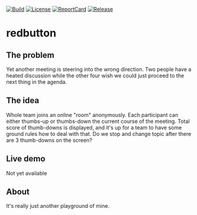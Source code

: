 [![Build][Build-Status-Image]][Build-Status-Url]
[![License][License-Image]][License-Url]
[![ReportCard][ReportCard-Image]][ReportCard-Url]
[![Release][Release-Image]][Release-Url]

# redbutton

## The problem
Yet another meeting is steering into the wrong direction. Two people have a heated discussion while the other four
wish we could just proceed to the next thing in the agenda.


## The idea
Whole team joins an online "room" anonymously. Each participant can either thumbs-up or thumbs-down the current 
course of the meeting. Total score of thumb-downs is displayed, and it's up for a team to have some ground rules
how to deal with that. Do we stop and change topic after there are 3 thumb-downs on the screen? 

## Live demo
Not yet available

## About
It's really just another playground of mine.


[License-Url]: https://raw.githubusercontent.com/viktorasm/redbutton/master/LICENSE
[License-Image]: https://img.shields.io/:license-mit-blue.svg
[ReportCard-Url]: http://goreportcard.com/report/viktorasm/redbutton
[ReportCard-Image]: http://goreportcard.com/badge/viktorasm/redbutton
[Build-Status-Url]: http://travis-ci.org/viktorasm/redbutton
[Build-Status-Image]: https://img.shields.io/travis/viktorasm/redbutton.svg
[Release-Url]: https://github.com/viktorasm/redbutton/releases/tag/v0.1
[Release-image]: http://img.shields.io/badge/release-v0.1-1eb0fc.svg